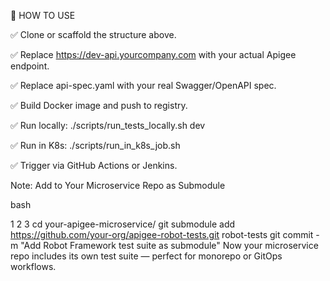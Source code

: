 🧪 HOW TO USE

✅ Clone or scaffold the structure above.

✅ Replace https://dev-api.yourcompany.com with your actual Apigee endpoint.

✅ Replace api-spec.yaml with your real Swagger/OpenAPI spec.

✅ Build Docker image and push to registry.

✅ Run locally: ./scripts/run_tests_locally.sh dev

✅ Run in K8s: ./scripts/run_in_k8s_job.sh

✅ Trigger via GitHub Actions or Jenkins.

Note: Add to Your Microservice Repo as Submodule

bash


1
2
3
cd your-apigee-microservice/
git submodule add https://github.com/your-org/apigee-robot-tests.git robot-tests
git commit -m "Add Robot Framework test suite as submodule"
Now your microservice repo includes its own test suite — perfect for monorepo or GitOps workflows.

